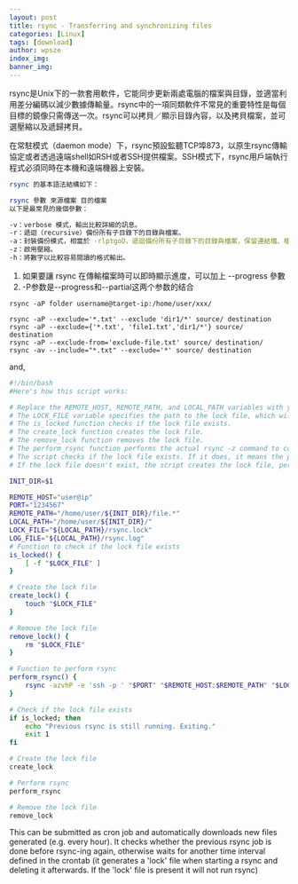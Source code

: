 ```yaml
---
layout: post
title: rsync - Transferring and synchronizing files 
categories: [Linux]
tags: [download]
author: wpsze
index_img: 
banner_img: 
---
```


rsync是Unix下的一款套用軟件，它能同步更新兩處電腦的檔案與目錄，並適當利用差分編碼以減少數據傳輸量。rsync中的一項同類軟件不常見的重要特性是每個目標的鏡像只需傳送一次。rsync可以拷貝／顯示目錄內容，以及拷貝檔案，並可選壓縮以及遞歸拷貝。

在常駐模式（daemon mode）下，rsync預設監聽TCP埠873，以原生rsync傳輸協定或者透過遠端shell如RSH或者SSH提供檔案。SSH模式下，rsync用戶端執行程式必須同時在本機和遠端機器上安裝。

```sh
rsync 的基本語法結構如下：

rsync 參數 來源檔案 目的檔案
以下是最常見的幾個參數：

-v：verbose 模式，輸出比較詳細的訊息。
-r：遞迴（recursive）備份所有子目錄下的目錄與檔案。
-a：封裝備份模式，相當於 -rlptgoD，遞迴備份所有子目錄下的目錄與檔案，保留連結檔、檔案的擁有者、群組、權限以及時間戳記。
-z：啟用壓縮。
-h：將數字以比較容易閱讀的格式輸出。
```

1. 如果要讓 rsync 在傳輸檔案時可以即時顯示進度，可以加上 --progress 參數
2. -P参数是--progress和--partial这两个参数的结合

```console
rsync -aP folder username@target-ip:/home/user/xxx/

rsync -aP --exclude='*.txt' --exclude 'dir1/*' source/ destination
rsync -aP --exclude={'*.txt', 'file1.txt','dir1/*'} source/ destination
rsync -aP --exclude-from='exclude-file.txt' source/ destination/
rsync -av --include="*.txt" --exclude='*' source/ destination
```

and,

```sh
#!/bin/bash
#Here's how this script works:

# Replace the REMOTE_HOST, REMOTE_PATH, and LOCAL_PATH variables with your actual remote host details, remote file path, and local directory path, respectively.
# The LOCK_FILE variable specifies the path to the lock file, which will be used to prevent multiple instances of the script from running simultaneously.
# The is_locked function checks if the lock file exists.
# The create_lock function creates the lock file.
# The remove_lock function removes the lock file.
# The perform_rsync function performs the actual rsync -z command to copy the files from the remote machine to the local machine.
# The script checks if the lock file exists. If it does, it means the previous rsync is still running, so it exits without starting a new rsync.
# If the lock file doesn't exist, the script creates the lock file, performs the rsync, and then removes the lock file.

INIT_DIR=$1

REMOTE_HOST="user@ip"
PORT="1234567"
REMOTE_PATH="/home/user/${INIT_DIR}/file.*" 
LOCAL_PATH="/home/user/${INIT_DIR}/" 
LOCK_FILE="${LOCAL_PATH}/rsync.lock" 
LOG_FILE="${LOCAL_PATH}/rsync.log"
# Function to check if the lock file exists
is_locked() {
    [ -f "$LOCK_FILE" ]
}

# Create the lock file
create_lock() {
    touch "$LOCK_FILE"
}

# Remove the lock file
remove_lock() {
    rm "$LOCK_FILE"
}

# Function to perform rsync
perform_rsync() {
    rsync -azvhP -e 'ssh -p ' "$PORT" "$REMOTE_HOST:$REMOTE_PATH" "$LOCAL_PATH" --log-file=${LOG_FILE}
}

# Check if the lock file exists
if is_locked; then
    echo "Previous rsync is still running. Exiting."
    exit 1
fi

# Create the lock file
create_lock

# Perform rsync
perform_rsync

# Remove the lock file
remove_lock
```

This can be submitted as cron job and automatically downloads new files generated (e.g. every hour). 
It checks whether the previous rsync job is done before rsync-ing again, otherwise waits for another time interval defined in the crontab (it generates a 'lock' file when starting a rsync and deleting it afterwards. If the 'lock' file is present it will not run rsync)


